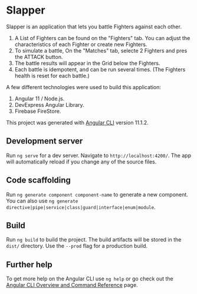 # Slapper
Slapper is an application that lets you battle Fighters against each other.

1. A List of Fighters can be found on the "Fighters" tab. You can adjust the characteristics of each Fighter or create new Fighters.
2. To simulate a battle, On the "Matches" tab, selecte 2 Fighters and pres the ATTACK button.
3. The battle results will appear in the Grid below the Fighters.
4. Each battle is idempotent, and can be run several times. (The Fighters health is reset for each battle.)


A few different technologies were used to build this application:
1. Angular 11 / Node.js.
2. DevExpress Angular Library.
3. Firebase FireStore.

This project was generated with [Angular CLI](https://github.com/angular/angular-cli) version 11.1.2.

## Development server

Run `ng serve` for a dev server. Navigate to `http://localhost:4200/`. The app will automatically reload if you change any of the source files.

## Code scaffolding

Run `ng generate component component-name` to generate a new component. You can also use `ng generate directive|pipe|service|class|guard|interface|enum|module`.

## Build

Run `ng build` to build the project. The build artifacts will be stored in the `dist/` directory. Use the `--prod` flag for a production build.

## Further help

To get more help on the Angular CLI use `ng help` or go check out the [Angular CLI Overview and Command Reference](https://angular.io/cli) page.
